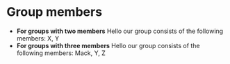 # Group members

* **For groups with two members** Hello our group consists of the following members: X, Y
* **For groups with three members** Hello our group consists of the following members: Mack, Y, Z
